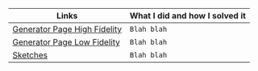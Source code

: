 
| Links                           | What I did and how I solved it                                                                                              |
| ------------------------------ | -------------------------------------------------------------------------------------------------------- |
|  <a href="https://www.figma.com/file/HLYAbHntWLXZLkDMTBlLgp/Generator-page-High-Fidelity-Wire-Frames?node-id=0%3A1" target="_blank">Generator Page High Fidelity </a>    | `Blah blah`                           
|  <a href="https://www.figma.com/file/NbgJXBP7f8k0oiMXN1TTCZ/Generator-Page-Low-fidelity-Wire-Frames?node-id=0%3A1" target="_blank">Generator Page Low Fidelity </a>    | `Blah blah`
|  <a href="https://www.figma.com/file/jXsLYzntFYk2t3R0kpEPb7/Sketches?node-id=0%3A1" target="_blank">Sketches </a>    | `Blah blah`
